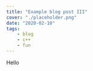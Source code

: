 ```yaml
---
title: "Example blog post III"
cover: "./placeholder.png"
date: "2020-02-10"
tags:
    - blog
    - c++
    - fun
---
```

Hello
